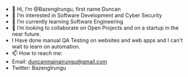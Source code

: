 - 👋 Hi, I’m @BazengIrungu, first name Duncan
- 👀 I’m interested in Software Development and Cyber Security
- 🌱 I’m currently learning Software Engineering
- 💞️ I’m looking to collaborate on Open Projects and on a startup in the near future.
- I Have done manual QA Testing on websites and web apps and I can't wait to learn on automation.
- 📫 How to reach me:
- Email: duncanmainairungu@gmail.com
- Twitter: BazengIrungu

<!---
BazengIrungu/BazengIrungu is a ✨ special ✨ repository because its `README.md` (this file) appears on your GitHub profile.
You can click the Preview link to take a look at your changes.
--->
